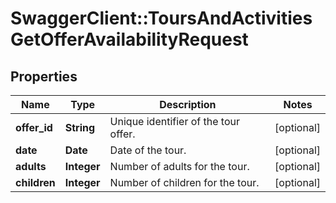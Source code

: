 # SwaggerClient::ToursAndActivitiesGetOfferAvailabilityRequest

## Properties
Name | Type | Description | Notes
------------ | ------------- | ------------- | -------------
**offer_id** | **String** | Unique identifier of the tour offer. | [optional] 
**date** | **Date** | Date of the tour. | [optional] 
**adults** | **Integer** | Number of adults for the tour. | [optional] 
**children** | **Integer** | Number of children for the tour. | [optional] 

